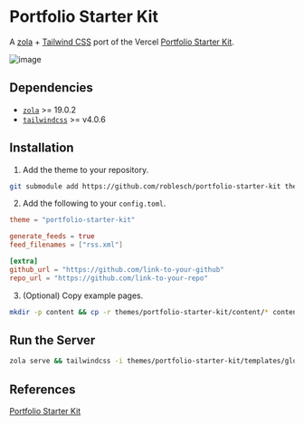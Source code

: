 # Portfolio Starter Kit

A [zola](https://github.com/getzola/zola) + [Tailwind CSS](https://tailwindcss.com/) port of the 
Vercel [Portfolio Starter Kit](https://vercel.com/templates/next.js/portfolio-starter-kit).

![image](https://github.com/user-attachments/assets/4b73b498-cfdf-48df-a2f2-c8921040ede7)

## Dependencies

- [`zola`](https://github.com/getzola/zola/releases) >= 19.0.2
- [`tailwindcss`](https://tailwindcss.com/blog/standalone-cli) >= v4.0.6

## Installation

1. Add the theme to your repository.

```sh
git submodule add https://github.com/roblesch/portfolio-starter-kit themes/portfolio-starter-kit
```

2. Add the following to your `config.toml`.

```toml
theme = "portfolio-starter-kit"

generate_feeds = true
feed_filenames = ["rss.xml"]

[extra]
github_url = "https://github.com/link-to-your-github"
repo_url = "https://github.com/link-to-your-repo"
```

3. (Optional) Copy example pages.

```sh
mkdir -p content && cp -r themes/portfolio-starter-kit/content/* content/
```

## Run the Server

```sh
zola serve && tailwindcss -i themes/portfolio-starter-kit/templates/global.css -o public/global.css --watch
``` 

## References

[Portfolio Starter Kit](https://vercel.com/templates/next.js/portfolio-starter-kit)
